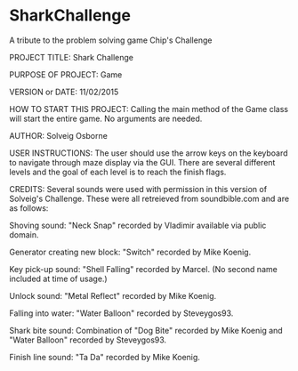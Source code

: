 # SharkChallenge
A tribute to the problem solving game Chip's Challenge

PROJECT TITLE: Shark Challenge 

PURPOSE OF PROJECT: Game

VERSION or DATE: 11/02/2015

HOW TO START THIS PROJECT: Calling the main method of the Game class will start the entire game. No 
arguments are needed.
 
AUTHOR: Solveig Osborne

USER INSTRUCTIONS: The user should use the arrow keys on the keyboard to navigate through maze display via 
the GUI. There are several different levels and the goal of each level is to reach the finish flags.

CREDITS:
Several sounds were used with permission in this version of Solveig's Challenge. These were all retreieved 
from soundbible.com and are as follows:

Shoving sound:
"Neck Snap" recorded by Vladimir available via public domain.

Generator creating new block:
"Switch" recorded by Mike Koenig. 

Key pick-up sound:
"Shell Falling" recorded by Marcel. (No second name included at time of usage.)

Unlock sound:
"Metal Reflect" recorded by Mike Koenig. 

Falling into water:
"Water Balloon" recorded by Steveygos93.

Shark bite sound:
Combination of "Dog Bite" recorded by Mike Koenig and "Water Balloon" recorded by Steveygos93.

Finish line sound:
"Ta Da" recorded by Mike Koenig.

